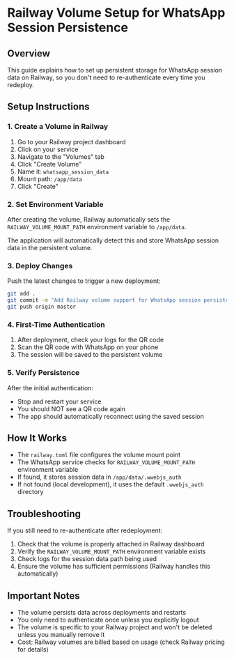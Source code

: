 # Railway Volume Setup for WhatsApp Session Persistence

## Overview
This guide explains how to set up persistent storage for WhatsApp session data on Railway, so you don't need to re-authenticate every time you redeploy.

## Setup Instructions

### 1. Create a Volume in Railway

1. Go to your Railway project dashboard
2. Click on your service
3. Navigate to the "Volumes" tab
4. Click "Create Volume"
5. Name it: `whatsapp_session_data`
6. Mount path: `/app/data`
7. Click "Create"

### 2. Set Environment Variable

After creating the volume, Railway automatically sets the `RAILWAY_VOLUME_MOUNT_PATH` environment variable to `/app/data`.

The application will automatically detect this and store WhatsApp session data in the persistent volume.

### 3. Deploy Changes

Push the latest changes to trigger a new deployment:

```bash
git add .
git commit -m "Add Railway volume support for WhatsApp session persistence"
git push origin master
```

### 4. First-Time Authentication

1. After deployment, check your logs for the QR code
2. Scan the QR code with WhatsApp on your phone
3. The session will be saved to the persistent volume

### 5. Verify Persistence

After the initial authentication:
- Stop and restart your service
- You should NOT see a QR code again
- The app should automatically reconnect using the saved session

## How It Works

- The `railway.toml` file configures the volume mount point
- The WhatsApp service checks for `RAILWAY_VOLUME_MOUNT_PATH` environment variable
- If found, it stores session data in `/app/data/.wwebjs_auth`
- If not found (local development), it uses the default `.wwebjs_auth` directory

## Troubleshooting

If you still need to re-authenticate after redeployment:

1. Check that the volume is properly attached in Railway dashboard
2. Verify the `RAILWAY_VOLUME_MOUNT_PATH` environment variable exists
3. Check logs for the session data path being used
4. Ensure the volume has sufficient permissions (Railway handles this automatically)

## Important Notes

- The volume persists data across deployments and restarts
- You only need to authenticate once unless you explicitly logout
- The volume is specific to your Railway project and won't be deleted unless you manually remove it
- Cost: Railway volumes are billed based on usage (check Railway pricing for details)